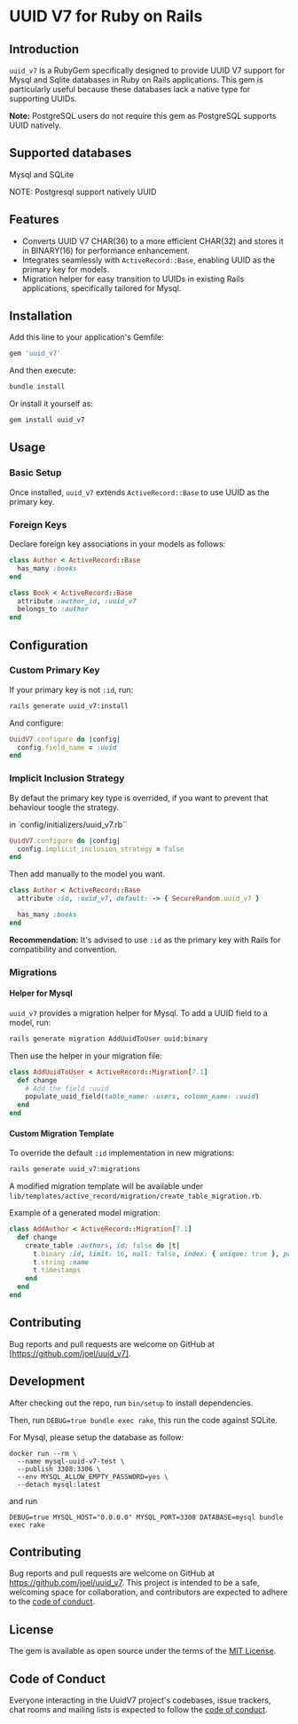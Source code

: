 # UUID V7 for Ruby on Rails

## Introduction
`uuid_v7` is a RubyGem specifically designed to provide UUID V7 support for Mysql and Sqlite databases in Ruby on Rails applications. This gem is particularly useful because these databases lack a native type for supporting UUIDs.

**Note:** PostgreSQL users do not require this gem as PostgreSQL supports UUID natively.

## Supported databases

Mysql and SQLite

NOTE: Postgresql support natively UUID

## Features
- Converts UUID V7 CHAR(36) to a more efficient CHAR(32) and stores it in BINARY(16) for performance enhancement.
- Integrates seamlessly with `ActiveRecord::Base`, enabling UUID as the primary key for models.
- Migration helper for easy transition to UUIDs in existing Rails applications, specifically tailored for Mysql.

## Installation

Add this line to your application's Gemfile:

```ruby
gem 'uuid_v7'
```

And then execute:

```bash
bundle install
```

Or install it yourself as:

```bash
gem install uuid_v7
```

## Usage

### Basic Setup

Once installed, `uuid_v7` extends `ActiveRecord::Base` to use UUID as the primary key.

### Foreign Keys

Declare foreign key associations in your models as follows:

```ruby
class Author < ActiveRecord::Base
  has_many :books
end

class Book < ActiveRecord::Base
  attribute :author_id, :uuid_v7
  belongs_to :author
end
```

## Configuration

### Custom Primary Key

If your primary key is not `:id`, run:

```bash
rails generate uuid_v7:install
```

And configure:

```ruby
UuidV7.configure do |config|
  config.field_name = :uuid
end
```

### Implicit Inclusion Strategy

By defaut the primary key type is overrided, if you want to prevent that behaviour toogle the strategy.

in `config/initializers/uuid_v7.rb``

```ruby
UuidV7.configure do |config|
  config.implicit_inclusion_strategy = false
end
```

Then add manually to the model you want.

```ruby
class Author < ActiveRecord::Base
  attribute :id, :uuid_v7, default: -> { SecureRandom.uuid_v7 }

  has_many :books
end
```

**Recommendation:** It's advised to use `:id` as the primary key with Rails for compatibility and convention.

### Migrations

#### Helper for Mysql

`uuid_v7` provides a migration helper for Mysql. To add a UUID field to a model, run:

```bash
rails generate migration AddUuidToUser uuid:binary
```

Then use the helper in your migration file:

```ruby
class AddUuidToUser < ActiveRecord::Migration[7.1]
  def change
    # Add the field :uuid
    populate_uuid_field(table_name: :users, column_name: :uuid)
  end
end
```

#### Custom Migration Template

To override the default `:id` implementation in new migrations:

```bash
rails generate uuid_v7:migrations
```

A modified migration template will be available under `lib/templates/active_record/migration/create_table_migration.rb`.

Example of a generated model migration:

```ruby
class AddAuthor < ActiveRecord::Migration[7.1]
  def change
    create_table :authors, id: false do |t|
      t.binary :id, limit: 16, null: false, index: { unique: true }, primary_key: true
      t.string :name
      t.timestamps
    end
  end
end
```

## Contributing

Bug reports and pull requests are welcome on GitHub at [https://github.com/joel/uuid_v7].

## Development

After checking out the repo, run `bin/setup` to install dependencies.

Then, run `DEBUG=true bundle exec rake`, this run the code against SQLite.

For Mysql, please setup the database as follow:

```shell
docker run --rm \
  --name mysql-uuid-v7-test \
  --publish 3308:3306 \
  --env MYSQL_ALLOW_EMPTY_PASSWORD=yes \
  --detach mysql:latest
```

and run

`DEBUG=true MYSQL_HOST="0.0.0.0" MYSQL_PORT=3308 DATABASE=mysql bundle exec rake`

## Contributing

Bug reports and pull requests are welcome on GitHub at https://github.com/joel/uuid_v7. This project is intended to be a safe, welcoming space for collaboration, and contributors are expected to adhere to the [code of conduct](https://github.com/joel/uuid_v7/blob/main/CODE_OF_CONDUCT.md).

## License

The gem is available as open source under the terms of the [MIT License](https://opensource.org/licenses/MIT).

## Code of Conduct

Everyone interacting in the UuidV7 project's codebases, issue trackers, chat rooms and mailing lists is expected to follow the [code of conduct](https://github.com/joel/uuid_v7/blob/main/CODE_OF_CONDUCT.md).
